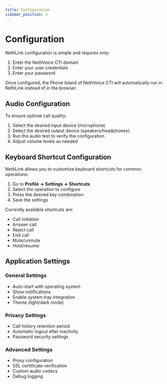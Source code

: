 ```yaml
---
title: Configuration
sidebar_position: 2
---
```


# Configuration

NethLink configuration is simple and requires only:

1. Enter the NethVoice CTI domain
2. Enter your user credentials
3. Enter your password

Once configured, the Phone Island of NethVoice CTI will automatically run in NethLink instead of in the browser.

## Audio Configuration

To ensure optimal call quality:

1. Select the desired input device (microphone)
2. Select the desired output device (speakers/headphones)
3. Run the audio test to verify the configuration
4. Adjust volume levels as needed

## Keyboard Shortcut Configuration

NethLink allows you to customize keyboard shortcuts for common operations:

1. Go to **Profile → Settings → Shortcuts**
2. Select the operation to configure
3. Press the desired key combination
4. Save the settings

Currently available shortcuts are:

- Call initiation
- Answer call
- Reject call
- End call
- Mute/unmute
- Hold/resume

## Application Settings

### General Settings

- Auto-start with operating system
- Show notifications
- Enable system tray integration
- Theme (light/dark mode)

### Privacy Settings

- Call history retention period
- Automatic logout after inactivity
- Password security settings

### Advanced Settings

- Proxy configuration
- SSL certificate verification
- Custom audio codecs
- Debug logging
